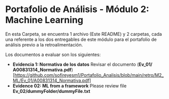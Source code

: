 # Portafolio de Análisis - Módulo 2: Machine Learning
En esta Carpeta, se encuentra 1 archivo (Este README) y 2 carpetas, cada una referente a los dos entregables de este módulo para el portafolio de análisis previo a la retroalimentación.

Los documentos a evaluar son los siguientes: 

 * **Evidencia 1: Normativa de los datos** Revisar el documento (**Ev_01/
A00831314_Normativa.pdf**)[https://github.com/sofireyesm1/Portafolio_Analisis/blob/main/retro/M2_ML/Ev_01/A00831314_Normativa.pdf]
 * **Evidence 02: ML from a framework** Please review file **Ev_02/dummyFolder/dummyFile.txt**

